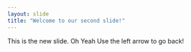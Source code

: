 ```yaml
---
layout: slide
title: "Welcome to our second slide!"
---
```

This is the new slide. Oh Yeah
Use the left arrow to go back!
